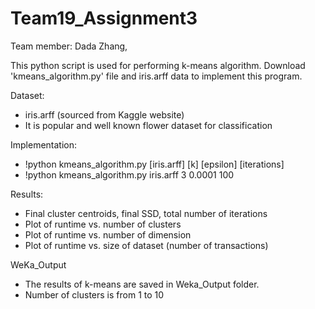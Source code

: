 # Team19_Assignment3

Team member: Dada Zhang, 

This python script is used for performing k-means algorithm. Download 'kmeans_algorithm.py' file and iris.arff data to implement this program.

Dataset: 
- iris.arff (sourced from Kaggle website)
- It is popular and well known flower dataset for classification

Implementation:
- !python kmeans_algorithm.py [iris.arff] [k] [epsilon] [iterations]
- !python kmeans_algorithm.py iris.arff 3 0.0001 100

Results:
- Final cluster centroids, final SSD, total number of iterations
- Plot of runtime vs. number of clusters
- Plot of runtime vs. number of dimension
- Plot of runtime vs. size of dataset (number of transactions)

WeKa_Output
- The results of k-means are saved in Weka_Output folder.
- Number of clusters is from 1 to 10

